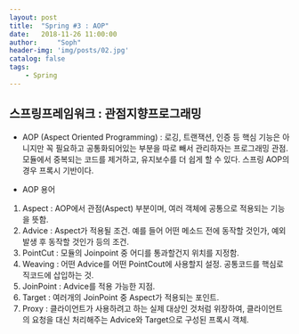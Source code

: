 ```yaml
---
layout: post
title:  "Spring #3 : AOP"
date:   2018-11-26 11:00:00
author:     "Soph"
header-img: 'img/posts/02.jpg'
catalog: false
tags:
    - Spring
---
```

## 스프링프레임워크 : 관점지향프로그래밍

  - AOP (Aspect Oriented Programming) :  로깅, 트랜잭션, 인증 등 핵심 기능은 아니지만 꼭 필요하고 공통화되어있는 부분을 따로 빼서 관리하자는 프로그래밍 관점. 모듈에서 중복되는 코드를 제거하고, 유지보수를 더 쉽게 할 수 있다. 스프링 AOP의 경우 프록시 기반이다.

- AOP 용어

1. Aspect : AOP에서 관점(Aspect) 부분이며, 여러 객체에 공통으로 적용되는 기능을 뜻함.
2. Advice : Aspect가 적용될 조건. 예를 들어 어떤 메소드 전에 동작할 것인가, 예외 발생 후 동작할 것인가 등의 조건.
3. PointCut : 모듈의 Joinpoint 중 어디를 통과할건지 위치를 지정함.
4. Weaving : 어떤 Advice를 어떤 PointCout에 사용할지 설정. 공통코드를 핵심로직코드에 삽입하는 것.
5. JoinPoint : Advice를 적용 가능한 지점.
6. Target : 여러개의 JoinPoint 중 Aspect가 적용되는 포인트.
7. Proxy : 클라이언트가 사용하려고 하는 실제 대상인 것처럼 위장하여, 클라이언트의 요청을 대신 처리해주는 Advice와 Target으로 구성된 프록시 객체.